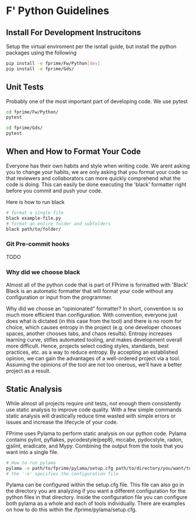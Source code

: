 # F' Python Guidelines

## Install For Development Instrucitons

Setup the virtual enviroment per the isntall guide, but install the python packages using the following

```bash
pip install -e fprime/Fw/Python[dev]
pip install -e fprime/Gds/
```

## Unit Tests

Probably one of the most important part of developing code. We use pytest

```bash
cd fprime/Fw/Python/
pytest
```

```bash
cd fprime/Gds/
pytest
```

## When and How to Format Your Code

Everyone has their own habits and style when writing code. We arent asking you to change your habits, we are only asking that you format your code so that reviewers and collaborators can more quickly comprehend what the code is doing. This can easily be done executing the 'black' formatter right before you commit and push your code.

Here is how to run black

```bash
# format a single file
black example-file.py
# format an entire folder and subfolders
black path/to/folder/
```

### Git Pre-commit hooks

TODO

### Why did we choose black

Almost all of the python code that is part of FPrime is formatted with 'Black'
Black is an automatic formatter that will format your code without any configuration or input from the programmer.

Why did we choose an “opinionated” formatter? In short, convention is so much more efficient than configuration.  With convention, everyone just does what is dictated (in this case from the tool) and there is no room for choice, which causes entropy in the project (e.g. one developer chooses spaces, another chooses tabs, and chaos results).  Entropy increases learning curve, stifles automated tooling, and makes development overall more difficult. Hence, projects select coding styles, standards, best practices, etc. as a way to reduce entropy. By accepting an established opinion, we can gain the advantages of a well-ordered project via a tool.  Assuming the opinions of the tool are not too onerous, we’ll have a better project as a result.

## Static Analysis

While almost all projects require unit tests, not enough them consistently use static analysis to improve code quality.
With a few simple commands static analysis will drastically reduce time wasted with simple errors or issues and increase the lifecycle of your code.

FPrime uses Pylama to perform static analysis on our python code. Pylama contains pylint, pyflakes, pycodestyle(pep8), mccabe, pydocstyle, radon, gjslint, eradicate, and Mypy. Combining the output from the tools that you want into a single file.

```bash
# How to run pylama
pylama -o path/to/fprime/pylama/setup.cfg path/to/directory/you/want/to/analyze/
# the '-o' specifies the configuration file
```

Pylama can be configured within the setup.cfg file. This file can also go in the directory you are analyzing if you want a different configuration for the python files in that directory.
Inside the configuration file you can configure both pylama as a whole and each of tools individually. There are examples on how to do this within the /fprime/pylama/setup.cfg.
